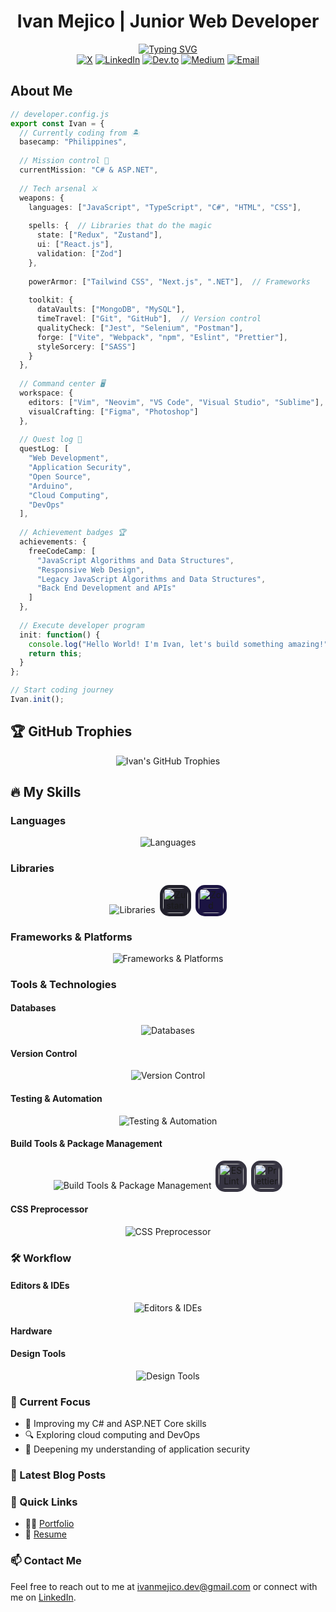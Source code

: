 <h1 align="center">Ivan Mejico | Junior Web Developer</h1>

<div align="center">
<a href="https://git.io/typing-svg"><img src="https://readme-typing-svg.herokuapp.com?font=Fira+Code&size=32&pause=1000&color=4015F7&background=4FFF4700&center=true&vCenter=true&random=true&width=900&lines=%E2%AB%B7%E2%9A%94%EF%B8%8F+%F0%9D%95%B5%F0%9D%96%9A%F0%9D%96%93%F0%9D%96%8E%F0%9D%96%94%F0%9D%96%97+%F0%9D%96%82%F0%9D%96%8A%F0%9D%96%87+%F0%9D%95%AF%F0%9D%96%8A%F0%9D%96%9B%F0%9D%96%8A%F0%9D%96%91%F0%9D%96%94%F0%9D%96%95%F0%9D%96%8A%F0%9D%96%97+%E2%9A%94%EF%B8%8F%E2%AB%B8;%E2%9A%94%EF%B8%8F+%F0%9D%95%B5%F0%9D%96%86%F0%9D%96%9B%F0%9D%96%86%F0%9D%95%BE%F0%9D%96%88%F0%9D%96%97%F0%9D%96%8E%F0%9D%96%95%F0%9D%96%99+%E2%9A%94%EF%B8%8F+%F0%9D%95%BD%F0%9D%96%8A%F0%9D%96%86%F0%9D%96%88%F0%9D%96%99+%E2%9A%94%EF%B8%8F+%F0%9D%95%BF%F0%9D%96%9E%F0%9D%96%95%F0%9D%96%8A%F0%9D%95%BE%F0%9D%96%88%F0%9D%96%97%F0%9D%96%8E%F0%9D%96%95%F0%9D%96%99+%E2%9A%94%EF%B8%8F+%F0%9D%95%AE%23+%E2%9A%94%EF%B8%8F" alt="Typing SVG" /></a>
</div>

<div align="center">
  <a href="https://twitter.com/ivanwritescode"><img src="https://img.shields.io/badge/X.com-000?style=for-the-badge&logo=x&logoColor=white" alt="X" /></a>
  <a href="https://linkedin.com/in/ivan-mejico"><img src="https://img.shields.io/badge/LinkedIn-0077B5?style=for-the-badge&logo=linkedin&logoColor=white" alt="LinkedIn" /></a>
  <a href="https://dev.to/ivanwritescode"><img src="https://img.shields.io/badge/dev.to-0A0A0A?style=for-the-badge&logo=devdotto&logoColor=white" alt="Dev.to" /></a>
  <a href="https://medium.com/@ivanmejico.dev"><img src="https://img.shields.io/badge/Medium-12100E?style=for-the-badge&logo=medium&logoColor=white" alt="Medium" /></a>
  <a href="mailto:ivanmejico.dev@gmail.com"><img src="https://img.shields.io/badge/Email-D14836?style=for-the-badge&logo=gmail&logoColor=white" alt="Email" /></a>
</div>

## About Me

```typescript
// developer.config.js
export const Ivan = {
  // Currently coding from 🏝️
  basecamp: "Philippines",
  
  // Mission control 🚀
  currentMission: "C# & ASP.NET",
  
  // Tech arsenal ⚔️
  weapons: {
    languages: ["JavaScript", "TypeScript", "C#", "HTML", "CSS"],
    
    spells: {  // Libraries that do the magic
      state: ["Redux", "Zustand"],
      ui: ["React.js"],
      validation: ["Zod"]
    },
    
    powerArmor: ["Tailwind CSS", "Next.js", ".NET"],  // Frameworks
    
    toolkit: {
      dataVaults: ["MongoDB", "MySQL"],
      timeTravel: ["Git", "GitHub"],  // Version control
      qualityCheck: ["Jest", "Selenium", "Postman"],
      forge: ["Vite", "Webpack", "npm", "Eslint", "Prettier"],
      styleSorcery: ["SASS"]
    }
  },
  
  // Command center 🖥️
  workspace: {
    editors: ["Vim", "Neovim", "VS Code", "Visual Studio", "Sublime"],
    visualCrafting: ["Figma", "Photoshop"]
  },
  
  // Quest log 📜
  questLog: [
    "Web Development",
    "Application Security",
    "Open Source",
    "Arduino",
    "Cloud Computing", 
    "DevOps"
  ],
  
  // Achievement badges 🏆
  achievements: {
    freeCodeCamp: [
      "JavaScript Algorithms and Data Structures",
      "Responsive Web Design",
      "Legacy JavaScript Algorithms and Data Structures",
      "Back End Development and APIs"
    ]
  },
  
  // Execute developer program
  init: function() {
    console.log("Hello World! I'm Ivan, let's build something amazing!");
    return this;
  }
};

// Start coding journey
Ivan.init();
```

<!-- ## 📊 GitHub Stats

<div align="center">
  <picture>
    <source media="(prefers-color-scheme: dark)" srcset="https://github-readme-stats-sigma-five.vercel.app/api?username=ivanwritescode&show_icons=true&include_all_commits=true&count_private=true&theme=react&hide_border=true&bg_color=1F222E&title_color=F85D7F&icon_color=F8D866&rank_icon=github">
    <source media="(prefers-color-scheme: light)" srcset="https://github-readme-stats-sigma-five.vercel.app/api?username=ivanwritescode&show_icons=true&include_all_commits=true&count_private=true&theme=default&hide_border=true&rank_icon=github">
    <img width="49%" src="https://github-readme-stats-sigma-five.vercel.app/api?username=ivanwritescode&show_icons=true&include_all_commits=true&count_private=true&theme=react&hide_border=true&bg_color=1F222E&title_color=F85D7F&icon_color=F8D866&rank_icon=github" alt="Ivan's GitHub Stats">
  </picture>
  
  <a href="https://git.io/streak-stats">
    <picture>
      <source media="(prefers-color-scheme: dark)" srcset="https://github-readme-streak-stats.vercel.app/?user=ivanwritescode&theme=react&hide_border=true&background=1F222E&ring=F85D7F&fire=F8D866&currStreakLabel=F85D7F">
      <source media="(prefers-color-scheme: light)" srcset="https://github-readme-streak-stats.vercel.app/?user=ivanwritescode&theme=default&hide_border=true">
      <img width="49%" src="https://github-readme-streak-stats.vercel.app/?user=ivanwritescode&theme=react&hide_border=true&background=1F222E&ring=F85D7F&fire=F8D866&currStreakLabel=F85D7F" alt="Ivan's GitHub Streak Stats">
    </picture>
  </a>
</div>

<div align="center">
  <picture>
    <source media="(prefers-color-scheme: dark)" srcset="https://github-readme-stats-sigma-five.vercel.app/api/top-langs/?username=ivanwritescode&layout=compact&langs_count=8&theme=react&hide_border=true&bg_color=1F222E&title_color=F85D7F&icon_color=F8D866">
    <source media="(prefers-color-scheme: light)" srcset="https://github-readme-stats-sigma-five.vercel.app/api/top-langs/?username=ivanwritescode&layout=compact&langs_count=8&theme=default&hide_border=true">
    <img width="41%" src="https://github-readme-stats-sigma-five.vercel.app/api/top-langs/?username=ivanwritescode&layout=compact&langs_count=8&theme=react&hide_border=true&bg_color=1F222E&title_color=F85D7F&icon_color=F8D866" alt="Ivan's Top Languages">
  </picture>
  
  <picture>
    <source media="(prefers-color-scheme: dark)" srcset="https://github-profile-summary-cards.vercel.app/api/cards/profile-details?username=ivanwritescode&theme=nord_dark">
    <source media="(prefers-color-scheme: light)" srcset="https://github-profile-summary-cards.vercel.app/api/cards/profile-details?username=ivanwritescode&theme=nord_bright">
    <img width="57%" src="https://github-profile-summary-cards.vercel.app/api/cards/profile-details?username=ivanwritescode&theme=nord_dark" alt="Ivan's GitHub Activity Graph">
  </picture>
</div> -->

## 🏆 GitHub Trophies

<div align="center">
  <img src="https://github-profile-trophy.vercel.app/?username=ivanwritescode&theme=onedark&no-frame=true&no-bg=true&margin-w=8&column=4" alt="Ivan's GitHub Trophies" />
</div>

## 🔥 My Skills

### Languages

<div align="center" title="JavaScript, TypeScript, C#, HTML, and CSS">
  <img src="https://skillicons.dev/icons?i=js,ts,cs,html,css" alt="Languages" />
</div>

### Libraries

<div align="center" title="React, Redux, Zustand, and Zod">
  <img src="https://skillicons.dev/icons?i=react,redux" alt="Libraries" />
  <img src="https://user-images.githubusercontent.com/958486/218346783-72be5ae3-b953-4dd7-b239-788a882fdad6.svg" style="width: 40px; height: 40px; padding: 5px; background-color:rgb(33, 32, 43); border-radius: 30%; margin-left: 3px;" alt="Zustand" width="40" height="40"/>
  <img src="https://zod.dev/logo.svg" style="width: 40px; height: 40px; padding: 5px; background-color:rgb(27, 20, 66); border-radius: 30%; margin-left: 3px;" alt="Zod" width="40" height="40"/>
</div>

### Frameworks & Platforms

<div align="center" title="Bootstrap, Tailwind CSS, Next.js, and .NET" >
  <img src="https://skillicons.dev/icons?i=bootstrap,tailwind,nextjs,net" alt="Frameworks & Platforms"/>
</div>

### Tools & Technologies

#### Databases

<div align="center" title="MongoDB and MySQL" >
  <img src="https://skillicons.dev/icons?i=mongodb,mysql" alt="Databases" />
</div>

#### Version Control

<div align="center" title="Git and GitHub">
  <img src="https://skillicons.dev/icons?i=git,github" alt="Version Control" />
</div>

#### Testing & Automation

<div align="center" title="Jest, Selenium, and Postman">
  <img src="https://skillicons.dev/icons?i=jest,selenium,postman" alt="Testing & Automation" />
</div>

#### Build Tools & Package Management

<div align="center" title="Vite, Webpack, NPM, ESLint, and Prettier">
  <img src="https://skillicons.dev/icons?i=vite,webpack,npm" alt="Build Tools & Package Management" />
  <img src="https://upload.wikimedia.org/wikipedia/commons/e/e3/ESLint_logo.svg" style="width: 40px; height: 40px; padding: 5px; background-color:rgb(54, 52, 65); border-radius: 30%; margin-left: 3px;" alt="ESLint" width="40" height="40"/>
  <img src="https://cdn.worldvectorlogo.com/logos/prettier-1.svg" style="width: 40px; height: 40px; padding: 5px; background-color:rgb(54, 52, 65); border-radius: 30%; margin-left: 3px;" alt="Prettier" width="40" height="40"/>
</div>

#### CSS Preprocessor

<div align="center" title="SASS">
  <img src="https://skillicons.dev/icons?i=sass" alt="CSS Preprocessor" />
</div>

### 🛠 Workflow

#### Editors & IDEs

<div align="center" title="Vim, Neovim, Visual Studio Code, and Visual Studio">
  <img src="https://skillicons.dev/icons?i=vim,neovim,vscode,visualstudio,sublime" alt="Editors & IDEs" />
</div>

#### Hardware

#### Design Tools

<div align="center" title="Figma and Photoshop">
  <img src="https://skillicons.dev/icons?i=figma,photoshop" alt="Design Tools" />
</div>

### 🚀 Current Focus

- 🌱 Improving my C# and ASP.NET Core skills
- 🔍 Exploring cloud computing and DevOps
- 🧠 Deepening my understanding of application security

### 📜 Latest Blog Posts

<!-- BLOG-POST-LIST:START -->
<!-- BLOG-POST-LIST:END -->

### 🔗 Quick Links

- 👨‍💻 [Portfolio](https://ivanwritescode.github.io/my-portfolio/)
- 📄 [Resume](https://drive.google.com/file/d/1_gdsiAgckm82pkTRDFuzcoylVmHb0I2U/view?usp=sharing)

### 📫 Contact Me

Feel free to reach out to me at [ivanmejico.dev@gmail.com](mailto:ivanmejico.dev@gmail.com) or connect with me on [LinkedIn](https://linkedin.com/in/ivan-mejico).

